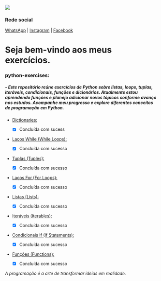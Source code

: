 ![](https://i.pinimg.com/236x/f4/40/d8/f440d8b7c9c938bcddff063ed9caecc8.jpg)

### Rede social
[WhatsApp](https://wa.me/5562993261835?text=Vim%20atrav%C3%A9s%20do%20GitHub) |
[Instagram](https://www.instagram.com/dheemis_sampaio062/) |
[Facebook](https://www.facebook.com/representante44062)

# Seja bem-vindo aos meus exercícios.
### python-exercises:
##### -  _Este repositório reúne exercícios de Python sobre listas, loops, tuplas, iteráveis, condicionais, funções e dicionários. Atualmente estou aprendendo funções e planejo adicionar novos tópicos conforme avanço nos estudos. Acompanhe meu progresso e explore diferentes conceitos de programação em Python._


- [Dictionaries:](https://github.com/DhemInPy/python-exercises/tree/main/dictionaries)
  - [X] Concluída com sucess


- [Laços While (While Loops):](https://github.com/DhemInPy/python-exercises/tree/main/while_loops)
  - [X] Concluída com sucesso

  
- [Tuplas (Tuples):](https://github.com/DhemInPy/python-exercises/tree/main/tuples)
  - [X] Concluída com sucesso
  

- [Laços For (For Loops): ](https://github.com/DhemInPy/python-exercises/blob/main/for_loops/For.py)
  - [X] Concluída com sucesso
  

- [Listas (Lists):](https://github.com/DhemInPy/python-exercises/tree/main/lists)
  - [X] Concluída com sucesso
  

- [Iteráveis (Iterables):](https://github.com/DhemInPy/python-exercises/tree/main/iterables)
  - [X] Concluída com sucesso
  


- [Condicionais If (If Statements):](https://github.com/DhemInPy/python-exercises/tree/main/if_statements)
  - [X] Concluída com sucesso
  
  
- [Funções (Functions):](https://github.com/DhemInPy/python-exercises/tree/main/functions)
  - [X] Concluída com sucesso
  



*_A programação é a arte de transformar ideias em realidade._*
